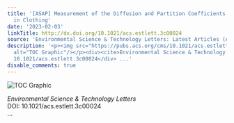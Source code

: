 ```yaml
---
title: '[ASAP] Measurement of the Diffusion and Partition Coefficients of 6‑Methyl-5-hepten-2-one
  in Clothing'
date: '2023-02-03'
linkTitle: http://dx.doi.org/10.1021/acs.estlett.3c00024
source: 'Environmental Science & Technology Letters: Latest Articles (ACS Publications)'
description: '<p><img src="https://pubs.acs.org/cms/10.1021/acs.estlett.3c00024/asset/images/medium/ez3c00024_0002.gif"
  alt="TOC Graphic"/></p><div><cite>Environmental Science & Technology Letters</cite></div><div>DOI:
  10.1021/acs.estlett.3c00024</div> ...'
disable_comments: true
---
```

<p><img src="https://pubs.acs.org/cms/10.1021/acs.estlett.3c00024/asset/images/medium/ez3c00024_0002.gif" alt="TOC Graphic"/></p><div><cite>Environmental Science & Technology Letters</cite></div><div>DOI: 10.1021/acs.estlett.3c00024</div> ...